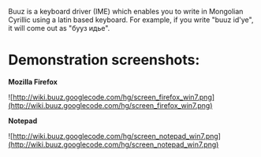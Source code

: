 Buuz is a keyboard driver (IME) which enables you to write in Mongolian Cyrillic using a latin based keyboard. For example, if you write "buuz id'ye", it will come out as "бууз идье".

# Demonstration screenshots: #

**Mozilla Firefox**

![http://wiki.buuz.googlecode.com/hg/screen_firefox_win7.png](http://wiki.buuz.googlecode.com/hg/screen_firefox_win7.png)

**Notepad**

![http://wiki.buuz.googlecode.com/hg/screen_notepad_win7.png](http://wiki.buuz.googlecode.com/hg/screen_notepad_win7.png)